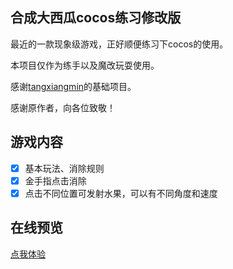 ## 合成大西瓜cocos练习修改版
最近的一款现象级游戏，正好顺便练习下cocos的使用。

本项目仅作为练手以及魔改玩耍使用。

感谢[tangxiangmin](https://github.com/tangxiangmin/cocos-big-watermelon)的基础项目。

感谢原作者，向各位致敬！

## 游戏内容
- [x] 基本玩法、消除规则
- [x] 金手指点击消除
- [x] 点击不同位置可发射水果，可以有不同角度和速度

## 在线预览
[点我体验](https://buhuibabuhuiba.com/watermelon)